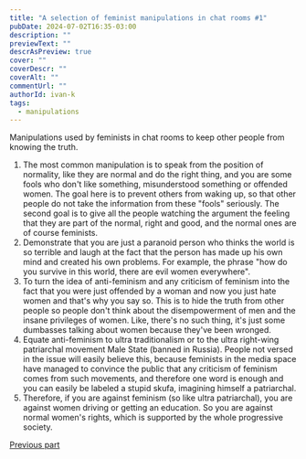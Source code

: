 ```yaml
---
title: "A selection of feminist manipulations in chat rooms #1"
pubDate: 2024-07-02T16:35-03:00
description: ""
previewText: ""
descrAsPreview: true
cover: ""
coverDescr: ""
coverAlt: ""
commentUrl: ""
authorId: ivan-k
tags:
  - manipulations
---
```

Manipulations used by feminists in chat rooms to keep other people from knowing the truth.

1. The most common manipulation is to speak from the position of normality, like they are normal and do the right thing, and you are some fools who don't like something, misunderstood something or offended women. The goal here is to prevent others from waking up, so that other people do not take the information from these "fools" seriously. The second goal is to give all the people watching the argument the feeling that they are part of the normal, right and good, and the normal ones are of course feminists.
2. Demonstrate that you are just a paranoid person who thinks the world is so terrible and laugh at the fact that the person has made up his own mind and created his own problems. For example, the phrase "how do you survive in this world, there are evil women everywhere".
3. To turn the idea of anti-feminism and any criticism of feminism into the fact that you were just offended by a woman and now you just hate women and that's why you say so. This is to hide the truth from other people so people don't think about the disempowerment of men and the insane privileges of women. Like, there's no such thing, it's just some dumbasses talking about women because they've been wronged.
4. Equate anti-feminism to ultra traditionalism or to the ultra right-wing patriarchal movement Male State (banned in Russia). People not versed in the issue will easily believe this, because feminists in the media space have managed to convince the public that any criticism of feminism comes from such movements, and therefore one word is enough and you can easily be labeled a stupid skufa, imagining himself a patriarchal.
5. Therefore, if you are against feminism (so like ultra patriarchal), you are against women driving or getting an education. So you are against normal women's rights, which is supported by the whole progressive society.

[Previous part](./2024-a-selection-of-feminist-manipulations-in-chat-rooms-1)
